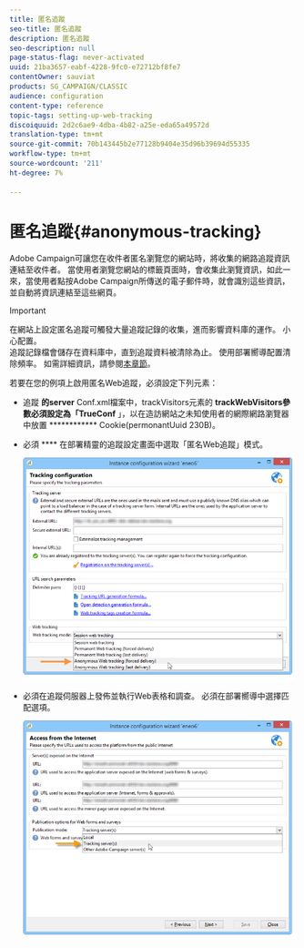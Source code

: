 ```yaml
---
title: 匿名追蹤
seo-title: 匿名追蹤
description: 匿名追蹤
seo-description: null
page-status-flag: never-activated
uuid: 21ba3657-eabf-4228-9fc0-e72712bf8fe7
contentOwner: sauviat
products: SG_CAMPAIGN/CLASSIC
audience: configuration
content-type: reference
topic-tags: setting-up-web-tracking
discoiquuid: 2d2c6ae9-4dba-4b82-a25e-eda65a49572d
translation-type: tm+mt
source-git-commit: 70b143445b2e77128b9404e35d96b39694d55335
workflow-type: tm+mt
source-wordcount: '211'
ht-degree: 7%

---
```



# 匿名追蹤{#anonymous-tracking}

Adobe Campaign可讓您在收件者匿名瀏覽您的網站時，將收集的網路追蹤資訊連結至收件者。 當使用者瀏覽您網站的標籤頁面時，會收集此瀏覽資訊，如此一來，當使用者點按Adobe Campaign所傳送的電子郵件時，就會識別這些資訊，並自動將資訊連結至這些網頁。

>[!IMPORTANT]
>
>在網站上設定匿名追蹤可觸發大量追蹤記錄的收集，進而影響資料庫的運作。 小心配置。\
>追蹤記錄檔會儲存在資料庫中，直到追蹤資料被清除為止。 使用部署嚮導配置清除頻率。 如需詳細資訊，請參閱[本章節](../../installation/using/deploying-an-instance.md#purging-data)。

若要在您的例項上啟用匿名Web追蹤，必須設定下列元素：

* 追蹤 **的server** Conf.xml檔案中，trackVisitors元素的 **trackWebVisitors參數必須設定為「TrueConf** 」，以在造訪網站之未知使用者的網際網路瀏覽器中放置 ************ Cookie(permonantUuid 230B)。
* 必須 **** 在部署精靈的追蹤設定畫面中選取「匿名Web追蹤」模式。

   ![](assets/webtracking_anonymous_set.png)

* 必須在追蹤伺服器上發佈並執行Web表格和調查。 必須在部署嚮導中選擇匹配選項。

   ![](assets/webtracking_publication_set_for_webapps.png)


